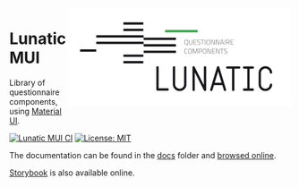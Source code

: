 <img align="right" src="docs/img/lunatic-logo.png" alt="Lunatic logo"/>

# Lunatic MUI

Library of questionnaire components, using [Material UI](https://mui.com/).

[![Lunatic MUI CI](https://github.com/InseeFrLab/Lunatic-MUI/actions/workflows/ci.yml/badge.svg)](https://github.com/InseeFr/Lunatic/actions/workflows/ci.yml)
[![License: MIT](https://img.shields.io/badge/License-MIT-blue.svg)](https://opensource.org/licenses/MIT)

The documentation can be found in the [docs](https://github.com/InseeFrLab/Lunatic-MUI/tree/master/docs) folder and [browsed online](https://inseefrlab.github.io/Lunatic-MUI).

[Storybook](https://inseefrlab.github.io/Lunatic-MUI/storybook) is also available online.
